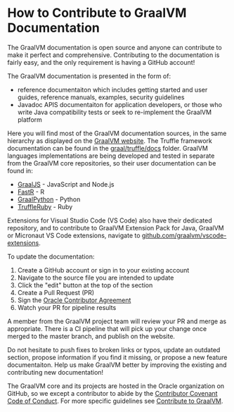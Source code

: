 # How to Contribute to GraalVM Documentation

The GraalVM documentation is open source and anyone can contribute to make it perfect and comprehensive.
Contributing to the documentation is fairly easy, and the only requirement is having a GitHub account!

The GraalVM documentation is presented in the form of:
* reference documentaiton which includes getting started and user guides, reference manuals, examples, security guidelines
* Javadoc APIS documentaiton for application developers, or those who write Java compatibility tests or seek to re-implement the GraalVM platform

Here you will find most of the GraalVM documentation sources, in the same hierarchy as displayed on the [GraalVM website](https://www.graalvm.org/docs/introduction/).
The Truffle framework documentation can be found in the [graal/truffle/docs](https://github.com/oracle/graal/tree/master/truffle/docs) folder.
GraalVM languages implementations are being developed and tested in separate from the GraalVM core repositories, so their user documentation can be found in:

* [GraalJS](https://github.com/oracle/graaljs/tree/master/docs/user) - JavaScript and Node.js
* [FastR](https://github.com/oracle/fastr/tree/master/documentation/user) - R
* [GraalPython](https://github.com/oracle/graalpython/tree/master/docs/user) - Python
* [TruffleRuby](https://github.com/oracle/truffleruby/tree/master/doc/user) - Ruby

Extensions for Visual Studio Code (VS Code) also have their dedicated repository, and to contribute to GraalVM Extension Pack for Java, GraalVM or Micronaut VS Code extensions, navigate to [github.com/graalvm/vscode-extensions](https://github.com/graalvm/vscode-extensions).

To update the documentation:

1. Create a GitHub account or sign in to your existing account
2. Navigate to the source file you are intended to update
3. Click the "edit" button at the top of the section
4. Create a Pull Request (PR)
5. Sign the [Oracle Contributor Agreement](https://oca.opensource.oracle.com/)
6. Watch your PR for pipeline results

A member from the GraalVM project team will review your PR and merge as appropriate.
There is a CI pipeline that will pick up your change once merged to the master branch, and publish on the website.

Do not hesitate to push fixes to broken links or typos, update an outdated section, propose information if you find it missing, or propose a new feature documentaiton.
Help us make GraalVM better by improving the existing and contributing new documentation!

The GraalVM core and its projects are hosted in the Oracle organization on GitHub, so we except a contributor to abide by the [Contributor Covenant Code of Conduct](https://www.graalvm.org/community/conduct/).
For more specific guidelines see [Contribute to GraalVM](https://www.graalvm.org/community/contributors/).
